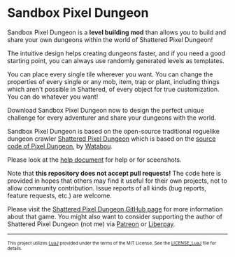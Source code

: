 # Sandbox Pixel Dungeon
Sandbox Pixel Dungeon is a **level building mod** than allows you to build and share your own dungeons within the world of Shattered Pixel Dungeon!

The intuitive design helps creating dungeons faster, and if you need a good starting point, you can always use randomly generated levels as templates.

You can place every single tile wherever you want. You can change the properties of every single or any mob, item, trap or plant, including things which aren't possible in Shattered,  of every object for true customization. You can do whatever you want!

Download Sandbox Pixel Dungeon now to design the perfect unique challenge for every adventurer and share your dungeons with the world.


Sandbox Pixel Dungeon is based on the open-source traditional roguelike dungeon crawler [Shattered Pixel Dungeon](https://shatteredpixel.com/shatteredpd/) which is based on the [source code of Pixel Dungeon](https://github.com/00-Evan/pixel-dungeon-gradle), by [Watabou](https://www.watabou.ru).

Please look at the [help document](https://docs.google.com/document/d/1LEx8uZYdv04ndrITJeUttdphXp_hkJ5WDdysWNQTXyY) for help or for sceenshots.

Note that **this repository does not accept pull requests!** The code here is provided in hopes that others may find it useful for their own projects, not to allow community contribution. Issue reports of all kinds (bug reports, feature requests, etc.) are welcome.

Please visit the [Shattered Pixel Dungeon GitHub page](https://github.com/00-Evan/shattered-pixel-dungeon) for more information about that game.
You might also want to consider supporting the author of Shattered Pixel Dungeon (not me) via [Patreon](https://www.patreon.com/ShatteredPixel) or [Liberpay](https://liberapay.com/Shattered_Pixel).

<hr>
<p style="font-size: 10px;">This project utilizes <a href="https://github.com/luaj/luaj">LuaJ</a> provided under the terms of the MIT License. See the <a href="https://github.com/AlphaDraxonis/SandboxPixelDungeon/blob/master/LICENSE_LuaJ.txt">LICENSE_LuaJ</a> file for details.</p>